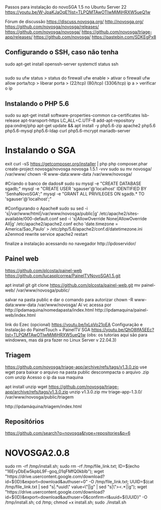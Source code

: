 Passos para instalação do novoSGA 1.5 no Ubuntu Server 22
https://youtu.be/W-JpaKJaOqE?list=TLPQMTAwOTIwMjMjHRXW5ueQ1w

Fórum de discussão
https://discuss.novosga.org/
http://novosga.org/
https://github.com/novosga/novosga/releases/
https://github.com/novosga/novosga/
https://github.com/novosga/triage-app/releases/
https://github.com/novosga/
https://pastebin.com/SDKEgPx8


## Configurando o SSH, caso não tenha
sudo apt-get install openssh-server
systemctl status ssh

## 
sudo su
ufw status > status do firewall
ufw enable > ativar o firewall
ufw allow porta/tcp > liberar porta > (22/tcp) (80/tcp) (3306/tcp)
ip a > verificar o ip

## Instalando o PHP 5.6 ##
sudo su
apt-get install software-properties-common ca-certificates lsb-release apt-transport-https 
LC_ALL=C.UTF-8 add-apt-repository ppa:ondrej/php 
apt-get update && apt install -y php5.6-zip apache2 php5.6 php5.6-mysql php5.6-ldap curl php5.6-mcrypt mariadb-server

# Instalando o SGA #
exit
curl -sS https://getcomposer.org/installer | php
php composer.phar create-project novosga/novosga novosga 1.5.1 -vvv
sudo su
mv novosga/ /var/www/
chown -R www-data:www-data /var/www/novosga/

#Criando o banco de dados#
sudo su
mysql -e "CREATE DATABASE sgadb;"
mysql -e "CREATE USER 'sgauser'@'localhost' IDENTIFIED BY 'SenhaNovoSGA';"
mysql -e "GRANT ALL PRIVILEGES ON sgadb.* TO 'sgauser'@'localhost';"

#Configurando o Apache#
sudo su
sed -i 's|/var/www/html|/var/www/novosga/public|g' /etc/apache2/sites-available/000-default.conf
sed -i 's|AllowOverride None|AllowOverride All|g' /etc/apache2/apache2.conf
echo 'date.timezone = America/Sao_Paulo' > /etc/php/5.6/apache2/conf.d/datetimezone.ini
a2enmod rewrite
service apache2 restart

finalize a instalação acessando no navegador
http://ipdoservidor/



## Painel web 
https://github.com/plcosta/painel-web
https://github.com/lucasplcorrea/PainelTVNovoSGA1.5.git

apt install git
git clone https://github.com/plcosta/painel-web.git
mv painel-web/ /var/www/novosga/public/


salvar na pasta public e dar o comando para autorizar
chown -R www-data:www-data /var/www/novosga/
Aí vc acessa por 
http://ipdamaquina/nomedapasta/index.html
http://ipdamaquina/painel-web/index.html

link do Ezec (opcional) 
https://youtu.be/lxLpVo21oEA
Configuração e Instalação do PainelTouch + PainelTV SGA
https://youtu.be/QhO8IfA5EEc?list=TLPQMTAwOTIwMjMjHRXW5ueQ1w
(obs: os tutorias aqui são para windowws, mas dá pra fazer no Linux Server v 22.04.3)


## Triagem 
https://github.com/novosga/triage-app/archive/refs/tags/v1.3.0.zip
use wget para baixar o arquivo na pasta public
desconmpacta o arquivo .zip com unzip
Acesso o ip da sua maquina

apt install unzip
wget https://github.com/novosga/triage-app/archive/refs/tags/v1.3.0.zip
unzip v1.3.0.zip
mv triage-app-1.3.0/ /var/www/novosga/public/triagem

http://ipdamáquina/triagem/index.html


## Repositórios 
https://github.com/search?q=novosga&type=repositories&p=6



# NOVOSGA2.0.8


sudo rm -rf /tmp/install.sh; sudo rm -rf /tmp/file_link.txt; ID=$(echo "16EryDbEw5kpbL9F-goq_01qFMfQ0kbIb"); wget "https://drive.usercontent.google.com/download?id=${ID}&export=download&authuser=0" -O /tmp/file_link.txt; UUID=$(cat /tmp/file_link.txt | sed "s|.*uuid\" value=\"||g" | sed "s|\"><.*||g"); wget "https://drive.usercontent.google.com/download?id=${ID}&export=download&authuser=0&confirm=t&uuid=${UUID}" -O /tmp/install.sh; cd /tmp; chmod +x install.sh; sudo ./install.sh
